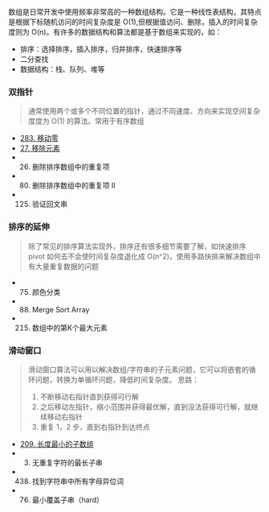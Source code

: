 数组是日常开发中使用频率非常高的一种数组结构。它是一种线性表结构，其特点是根据下标随机访问的时间复杂度是 O(1),但根据值访问、删除，插入的时间复杂度则为 O(n)。有许多的数据结构和算法都是基于数组来实现的，如：
- 排序：选择排序，插入排序，归并排序，快速排序等
- 二分查找
- 数据结构：栈、队列、堆等

### 双指针

> 通常使用两个或多个不同位置的指针，通过不同速度、方向来实现空间复杂度度为 O(1) 的算法。常用于有序数组

- [283. 移动零](./283.移动零.md)
- [27. 移除元素](./027.删除元素.md)
- 26. 删除排序数组中的重复项
- 80. 删除排序数组中的重复项 II
- 125. 验证回文串


### 排序的延伸

> 除了常见的排序算法实现外，排序还有很多细节需要了解，如快速排序 pivot 如何去不会使时间复杂度退化成 O(n^2)，使用多路快排来解决数组中有大量重复数据的问题

- 75. 颜色分类
- 88. Merge Sort Array
- 215. 数组中的第K个最大元素

### 滑动窗口
> 滑动窗口算法可以用以解决数组/字符串的子元素问题，它可以将嵌套的循环问题，转换为单循环问题，降低时间复杂度。
> 思路：
> 1. 不断移动右指针直到获得可行解
> 2. 之后移动左指针，缩小范围并获得最优解，直到没法获得可行解，就继续移动右指针
> 3. 重复 1，2 步，直到右指针到达终点

- [209. 长度最小的子数组](./209.长度最小的数组.md)
- 3. 无重复字符的最长子串
- 438. 找到字符串中所有字母异位词
- 76. 最小覆盖子串（hard）